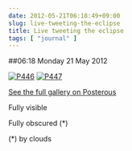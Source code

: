 ```yaml
---
date: 2012-05-21T06:18:49+09:00
slug: live-tweeting-the-eclipse
title: Live tweeting the eclipse
tags: [ "journal" ]
---
```


##06:18 Monday 21 May 2012

[![P446](https://getfile1.posterous.com/getfile/files.posterous.com/thunderrabbit/gfnDejAJwkDepjqpDjszoyvDjzJyyxrleIfqzfpjprBggovvoGwgwCgpjcxE/p446.jpg.scaled500.jpg)](https://getfile3.posterous.com/getfile/files.posterous.com/thunderrabbit/gfnDejAJwkDepjqpDjszoyvDjzJyyxrleIfqzfpjprBggovvoGwgwCgpjcxE/p446.jpg.scaled1000.jpg) [![P447](https://getfile9.posterous.com/getfile/files.posterous.com/thunderrabbit/vEkghdgBblkpqlhIJmqGcftqGgwsyhGbiGaadFnzCBphdjlAIczDevuftejx/p447.jpg.scaled500.jpg)](https://getfile2.posterous.com/getfile/files.posterous.com/thunderrabbit/vEkghdgBblkpqlhIJmqGcftqGgwsyhGbiGaadFnzCBphdjlAIczDevuftejx/p447.jpg.scaled1000.jpg)

[See the full gallery on Posterous](https://stream.robnugen.com/live-tweeting-the-eclipse)

Fully visible

Fully obscured (*)

(*) by clouds
